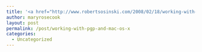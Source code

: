 ```yaml
---
title: '<a href="http://www.robertsosinski.com/2008/02/18/working-with-pgp-and-mac-os-x/">Working with PGP and Mac OS X</a>'
author: maryrosecook
layout: post
permalink: /post/working-with-pgp-and-mac-os-x
categories:
  - Uncategorized
---
```

